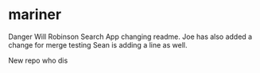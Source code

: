 # mariner
Danger Will Robinson Search App
changing readme.
Joe has also added a change for merge testing 
Sean is adding a line as well.

New repo who dis